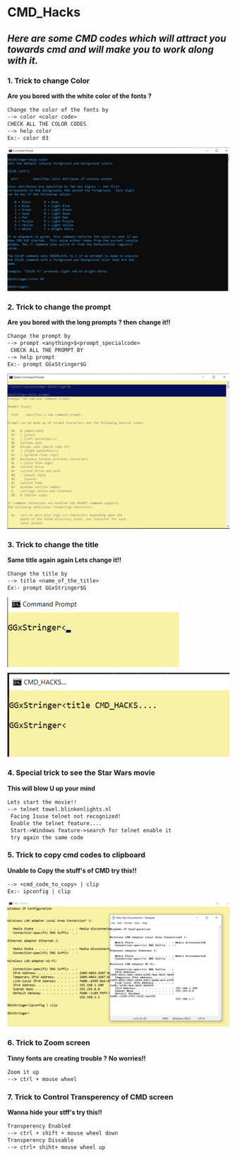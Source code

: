 # CMD_Hacks

## *Here are some CMD codes which will attract you towards cmd and will make you to work along with it.*

### 1.  Trick to change Color
__Are you bored with the white color of the fonts ?__

    Change the color of the fonts by 
    --> color <color code>
    CHECK ALL THE COLOR CODES
    --> help color
    Ex:- color 03
![](cmd_1.png)

### 2.  Trick to change the prompt
__Are you bored with the long prompts ? then change it!!__

    Change the prompt by
    --> prompt <anything>$<prompt_specialcode>
     CHECK ALL THE PROMPT BY
    --> help prompt 
    Ex:- prompt GGxStringer$G
![](cmd_2.png)

### 3.  Trick to change the title
__Same title again again Lets change it!!__

    Change the title by
    --> title <name_of_the_title>
    Ex:- prompt GGxStringer$G
![](cmd_3.png)![](cmd_3.1.png)

### 4.  Special trick to see the __Star Wars__ movie 
__This will blow U up your mind__
    
    Lets start the movie!!
    --> telnet towel.blinkenlights.nl
     Facing Isuse telnet not recognized!
     Enable the telnet feature....
     Start->Windows feature->search for telnet enable it
     try again the same code


### 5.  Trick to copy cmd codes to clipboard 
__Unable to Copy the stuff's of CMD try this!!__
     
    --> <cmd_code_to_copy> | clip
    Ex:- ipconfig | clip
![](cmd_5.png)


### 6.  Trick to Zoom screen
__Tinny fonts are creating trouble ?__
__No worries!!__

    Zoom it up
    --> ctrl + mouse wheel

### 7.  Trick to Control Transperency of CMD screen
__Wanna hide your stff's try this!!__

    Transperency Enabled
    --> ctrl + shift + mouse wheel down
    Transperency Dissable
    --> ctrl+ shiht+ mouse wheel up

